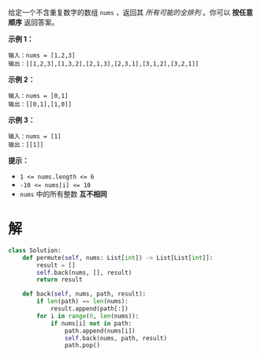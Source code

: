 给定一个不含重复数字的数组 `nums` ，返回其 *所有可能的全排列* 。你可以 **按任意顺序** 返回答案。

 

**示例 1：**

```
输入：nums = [1,2,3]
输出：[[1,2,3],[1,3,2],[2,1,3],[2,3,1],[3,1,2],[3,2,1]]
```

**示例 2：**

```
输入：nums = [0,1]
输出：[[0,1],[1,0]]
```

**示例 3：**

```
输入：nums = [1]
输出：[[1]]
```

 

**提示：**

- `1 <= nums.length <= 6`
- `-10 <= nums[i] <= 10`
- `nums` 中的所有整数 **互不相同**

# 解

```python
class Solution:
    def permute(self, nums: List[int]) -> List[List[int]]:
        result = []
        self.back(nums, [], result)
        return result

    def back(self, nums, path, result):
        if len(path) == len(nums):
            result.append(path[:])
        for i in range(0, len(nums)):
            if nums[i] not in path:
                path.append(nums[i])
                self.back(nums, path, result)
                path.pop()
```

